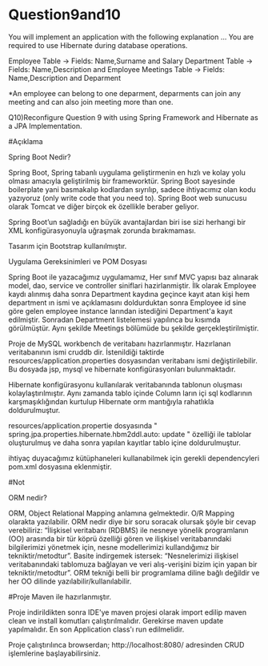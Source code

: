 # Question9and10

You will implement an application with the following explanation ... You are required
to use Hibernate during database operations.

Employee Table -> Fields: Name,Surname and Salary
Department Table -> Fields: Name,Description and Employee
Meetings Table -> Fields: Name,Description and Deparment

*An employee can belong to one deparment, deparments can join any meeting and can
also join meeting more than one.

Q10)Reconfigure Question 9 with using Spring Framework and Hibernate as a JPA
Implementation.

#Açıklama

Spring Boot Nedir?

Spring Boot, Spring tabanlı uygulama geliştirmenin en hızlı ve kolay yolu olması amacıyla geliştirilmiş bir frameworktür. Spring Boot sayesinde boilerplate yani basmakalıp kodlardan sıyrılıp, sadece ihtiyacımız olan kodu yazıyoruz (only write code that you need to). Spring Boot web sunucusu olarak Tomcat ve diğer birçok ek özellikle beraber geliyor.

Spring Boot’un sağladığı en büyük avantajlardan biri ise sizi herhangi bir XML konfigürasyonuyla uğraşmak zorunda bırakmaması.

Tasarım için Bootstrap kullanılmıştır.

Uygulama Gereksinimleri ve POM Dosyası

Spring Boot ile yazacağımız uygulamamız, Her sınıf MVC yapısı baz alınarak  model, dao, service ve controller siniflari hazirlanmiştir.  İlk olarak Employee kaydı alınmış daha sonra Department kaydına geçince kayıt atan kişi hem department ın ismi ve açıklamasını doldurduktan sonra Employee id sine göre gelen employee instance larından istediğini Department'a kayıt edilmiştir. Sonradan Department listelemesi yapılınca bu kısımda görülmüştür. Aynı şekilde Meetings bölümüde bu şekilde gerçekleştirilmiştir.

Proje de MySQL workbench de veritabanı hazırlanmıştır. Hazırlanan veritabanının ismi cruddb dir. İstenildiği taktirde resources/application.properties dosyasından veritabanı ismi değiştirilebilir. Bu dosyada jsp, mysql ve hibernate konfigürasyonları bulunmaktadır.

Hibernate konfigürasyonu kullanılarak veritabanında tablonun oluşması kolaylaştırılmıştır. Aynı zamanda tablo içinde Column ların içi sql kodlarının karşmaşıklığından kurtulup Hibernate orm mantığıyla rahatlıkla doldurulmuştur.

resources/application.propertie dosyasında " spring.jpa.properties.hibernate.hbm2ddl.auto: update " özelliği ile tablolar oluşturulmuş ve daha sonra yapılan kayıtlar tablo içine doldurulmuştur.

ihtiyaç duyacağımız kütüphaneleri kullanabilmek için gerekli dependencyleri pom.xml dosyasına eklenmiştir.

#Not

ORM nedir?

ORM, Object Relational Mapping anlamına gelmektedir. O/R Mapping olarakta yazılabilir. ORM nedir diye bir soru soracak olursak şöyle bir cevap verebiliriz: “İlişkisel veritabanı (RDBMS) ile nesneye yönelik programlanın (OO) arasında bir tür köprü özelliği gören ve ilişkisel veritabanındaki bilgilerimizi yönetmek için, nesne modellerimizi kullandığımız bir tekniktir/metodtur”. Basite indirgemek istersek: “Nesnelerimizi ilişkisel veritabanındaki tablomuza bağlayan ve veri alış-verişini bizim için yapan bir tekniktir/metodtur”. ORM tekniği belli bir programlama diline bağlı değildir ve her OO dilinde yazılabilir/kullanılabilir.

#Proje Maven ile hazırlanmıştır.

Proje indirildikten sonra IDE'ye maven projesi olarak import edilip maven clean ve install komutları çalıştırılmalıdır. Gerekirse maven update yapılmalıdır. En son Application class'ı run edilmelidir.

Proje çalıştırılınca browserdan; http://localhost:8080/ adresinden CRUD işlemlerine başlayabilirsiniz.
